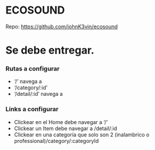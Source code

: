 # ECOSOUND

Repo: https://github.com/johnK3vin/ecosound


# Se debe entregar.
### Rutas a configurar
- ‘/’ navega a <ItemListContainer />
- ‘/category/:id’  <ItemListContainer />
- ‘/detail/:id’ navega a <ItemDetailContainer />

### Links a configurar
- Clickear en el Home debe navegar a ‘/’
- Clickear un Item debe navegar a /detail/:id
- Clickear en una categoría que solo son 2 (inalambrico o professional)/category/:categoryId 
